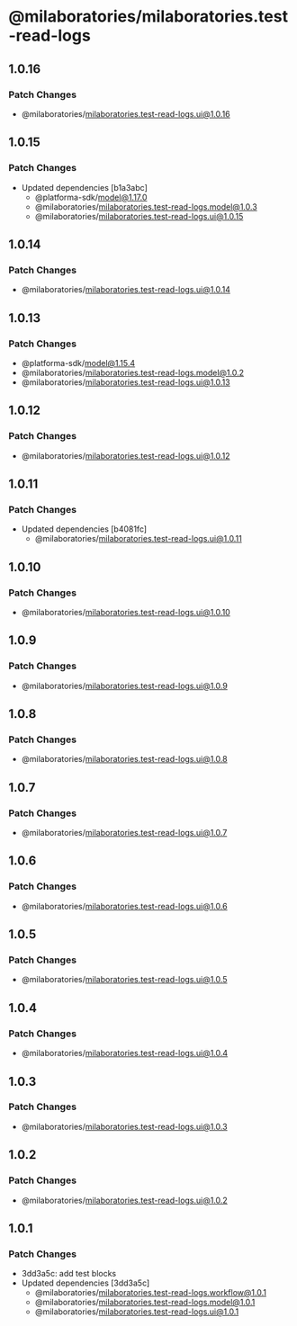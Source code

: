 # @milaboratories/milaboratories.test-read-logs

## 1.0.16

### Patch Changes

- @milaboratories/milaboratories.test-read-logs.ui@1.0.16

## 1.0.15

### Patch Changes

- Updated dependencies [b1a3abc]
  - @platforma-sdk/model@1.17.0
  - @milaboratories/milaboratories.test-read-logs.model@1.0.3
  - @milaboratories/milaboratories.test-read-logs.ui@1.0.15

## 1.0.14

### Patch Changes

- @milaboratories/milaboratories.test-read-logs.ui@1.0.14

## 1.0.13

### Patch Changes

- @platforma-sdk/model@1.15.4
- @milaboratories/milaboratories.test-read-logs.model@1.0.2
- @milaboratories/milaboratories.test-read-logs.ui@1.0.13

## 1.0.12

### Patch Changes

- @milaboratories/milaboratories.test-read-logs.ui@1.0.12

## 1.0.11

### Patch Changes

- Updated dependencies [b4081fc]
  - @milaboratories/milaboratories.test-read-logs.ui@1.0.11

## 1.0.10

### Patch Changes

- @milaboratories/milaboratories.test-read-logs.ui@1.0.10

## 1.0.9

### Patch Changes

- @milaboratories/milaboratories.test-read-logs.ui@1.0.9

## 1.0.8

### Patch Changes

- @milaboratories/milaboratories.test-read-logs.ui@1.0.8

## 1.0.7

### Patch Changes

- @milaboratories/milaboratories.test-read-logs.ui@1.0.7

## 1.0.6

### Patch Changes

- @milaboratories/milaboratories.test-read-logs.ui@1.0.6

## 1.0.5

### Patch Changes

- @milaboratories/milaboratories.test-read-logs.ui@1.0.5

## 1.0.4

### Patch Changes

- @milaboratories/milaboratories.test-read-logs.ui@1.0.4

## 1.0.3

### Patch Changes

- @milaboratories/milaboratories.test-read-logs.ui@1.0.3

## 1.0.2

### Patch Changes

- @milaboratories/milaboratories.test-read-logs.ui@1.0.2

## 1.0.1

### Patch Changes

- 3dd3a5c: add test blocks
- Updated dependencies [3dd3a5c]
  - @milaboratories/milaboratories.test-read-logs.workflow@1.0.1
  - @milaboratories/milaboratories.test-read-logs.model@1.0.1
  - @milaboratories/milaboratories.test-read-logs.ui@1.0.1
